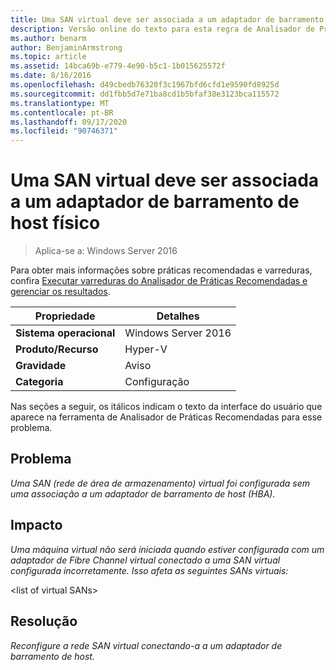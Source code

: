 ```yaml
---
title: Uma SAN virtual deve ser associada a um adaptador de barramento de host físico
description: Versão online do texto para esta regra de Analisador de Práticas Recomendadas.
ms.author: benarm
author: BenjaminArmstrong
ms.topic: article
ms.assetid: 14bca69b-e779-4e90-b5c1-1b015625572f
ms.date: 8/16/2016
ms.openlocfilehash: d49cbedb76320f3c1967bfd6cfd1e9590fd8925d
ms.sourcegitcommit: dd1fbb5d7e71ba8cd1b5bfaf38e3123bca115572
ms.translationtype: MT
ms.contentlocale: pt-BR
ms.lasthandoff: 09/17/2020
ms.locfileid: "90746371"
---
```

# <a name="a-virtual-san-should-be-associated-with-a-physical-host-bus-adapter"></a>Uma SAN virtual deve ser associada a um adaptador de barramento de host físico

>Aplica-se a: Windows Server 2016

Para obter mais informações sobre práticas recomendadas e varreduras, confira [Executar varreduras do Analisador de Práticas Recomendadas e gerenciar os resultados](https://go.microsoft.com/fwlink/p/?LinkID=223177).

|Propriedade|Detalhes|
|-|-|
|**Sistema operacional**|Windows Server 2016|
|**Produto/Recurso**|Hyper-V|
|**Gravidade**|Aviso|
|**Categoria**|Configuração|


Nas seções a seguir, os itálicos indicam o texto da interface do usuário que aparece na ferramenta de Analisador de Práticas Recomendadas para esse problema.

## <a name="issue"></a>**Problema**
*Uma SAN (rede de área de armazenamento) virtual foi configurada sem uma associação a um adaptador de barramento de host (HBA).*

## <a name="impact"></a>**Impacto**
*Uma máquina virtual não será iniciada quando estiver configurada com um adaptador de Fibre Channel virtual conectado a uma SAN virtual configurada incorretamente. Isso afeta as seguintes SANs virtuais:*


\<list of virtual SANs>


## <a name="resolution"></a>**Resolução**
*Reconfigure a rede SAN virtual conectando-a a um adaptador de barramento de host.*





